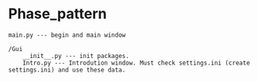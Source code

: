 # Phase_pattern

	main.py --- begin and main window
	
	/Gui
		__init__.py --- init packages.
		Intro.py --- Introdution window. Must check settings.ini (create settings.ini) and use these data.
		
